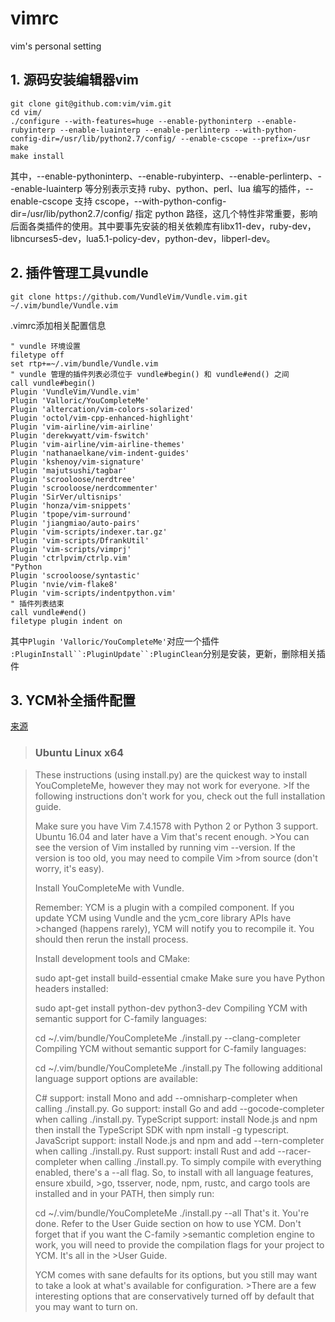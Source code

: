 # vimrc
vim's personal setting

## 1. 源码安装编辑器vim

```
git clone git@github.com:vim/vim.git
cd vim/
./configure --with-features=huge --enable-pythoninterp --enable-rubyinterp --enable-luainterp --enable-perlinterp --with-python-config-dir=/usr/lib/python2.7/config/ --enable-cscope --prefix=/usr
make
make install
```
其中，--enable-pythoninterp、--enable-rubyinterp、--enable-perlinterp、--enable-luainterp 等分别表示支持 ruby、python、perl、lua 编写的插件，--enable-cscope 支持 cscope，--with-python-config-dir=/usr/lib/python2.7/config/ 指定 python 路径，这几个特性非常重要，影响后面各类插件的使用。其中要事先安装的相关依赖库有libx11-dev，ruby-dev，libncurses5-dev，lua5.1-policy-dev，python-dev，libperl-dev。

## 2. 插件管理工具vundle
`git clone https://github.com/VundleVim/Vundle.vim.git ~/.vim/bundle/Vundle.vim`

.vimrc添加相关配置信息
```
" vundle 环境设置
filetype off
set rtp+=~/.vim/bundle/Vundle.vim
" vundle 管理的插件列表必须位于 vundle#begin() 和 vundle#end() 之间
call vundle#begin()
Plugin 'VundleVim/Vundle.vim'
Plugin 'Valloric/YouCompleteMe'
Plugin 'altercation/vim-colors-solarized'
Plugin 'octol/vim-cpp-enhanced-highlight'
Plugin 'vim-airline/vim-airline'
Plugin 'derekwyatt/vim-fswitch'
Plugin 'vim-airline/vim-airline-themes'
Plugin 'nathanaelkane/vim-indent-guides'
Plugin 'kshenoy/vim-signature'
Plugin 'majutsushi/tagbar'
Plugin 'scrooloose/nerdtree'
Plugin 'scrooloose/nerdcommenter'
Plugin 'SirVer/ultisnips'
Plugin 'honza/vim-snippets'
Plugin 'tpope/vim-surround'
Plugin 'jiangmiao/auto-pairs'
Plugin 'vim-scripts/indexer.tar.gz' 
Plugin 'vim-scripts/DfrankUtil'
Plugin 'vim-scripts/vimprj'
Plugin 'ctrlpvim/ctrlp.vim'
"Python
Plugin 'scrooloose/syntastic'
Plugin 'nvie/vim-flake8'
Plugin 'vim-scripts/indentpython.vim'
" 插件列表结束
call vundle#end()
filetype plugin indent on
```
其中`Plugin 'Valloric/YouCompleteMe'`对应一个插件
`:PluginInstall``:PluginUpdate``:PluginClean`分别是安装，更新，删除相关插件

## 3. YCM补全插件配置
[来源](https://github.com/Valloric/YouCompleteMe)
>### Ubuntu Linux x64

>These instructions (using install.py) are the quickest way to install YouCompleteMe, however they may not work for everyone. >If the following instructions don't work for you, check out the full installation guide.
>
>Make sure you have Vim 7.4.1578 with Python 2 or Python 3 support. Ubuntu 16.04 and later have a Vim that's recent enough. >You can see the version of Vim installed by running vim --version. If the version is too old, you may need to compile Vim >from source (don't worry, it's easy).
>
>Install YouCompleteMe with Vundle.
>
>Remember: YCM is a plugin with a compiled component. If you update YCM using Vundle and the ycm_core library APIs have >changed (happens rarely), YCM will notify you to recompile it. You should then rerun the install process.
>
>Install development tools and CMake:
>
>sudo apt-get install build-essential cmake
>Make sure you have Python headers installed:
>
>sudo apt-get install python-dev python3-dev
>Compiling YCM with semantic support for C-family languages:
>
>cd ~/.vim/bundle/YouCompleteMe
>./install.py --clang-completer
>Compiling YCM without semantic support for C-family languages:
>
>cd ~/.vim/bundle/YouCompleteMe
>./install.py
>The following additional language support options are available:
>
>C# support: install Mono and add --omnisharp-completer when calling ./install.py.
>Go support: install Go and add --gocode-completer when calling ./install.py.
>TypeScript support: install Node.js and npm then install the TypeScript SDK with npm install -g typescript.
>JavaScript support: install Node.js and npm and add --tern-completer when calling ./install.py.
>Rust support: install Rust and add --racer-completer when calling ./install.py.
>To simply compile with everything enabled, there's a --all flag. So, to install with all language features, ensure xbuild, >go, tsserver, node, npm, rustc, and cargo tools are installed and in your PATH, then simply run:
>
>cd ~/.vim/bundle/YouCompleteMe
>./install.py --all
>That's it. You're done. Refer to the User Guide section on how to use YCM. Don't forget that if you want the C-family >semantic completion engine to work, you will need to provide the compilation flags for your project to YCM. It's all in the >User Guide.
>
>YCM comes with sane defaults for its options, but you still may want to take a look at what's available for configuration. >There are a few interesting options that are conservatively turned off by default that you may want to turn on.

